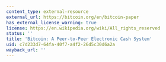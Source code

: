 ```yaml
---
content_type: external-resource
external_url: https://bitcoin.org/en/bitcoin-paper
has_external_license_warning: true
license: https://en.wikipedia.org/wiki/All_rights_reserved
status: ''
title: 'Bitcoin: A Peer-to-Peer Electronic Cash System'
uid: c7d233d7-64fa-40f7-a4f2-26d5c30d6a2a
wayback_url: ''
---
```


